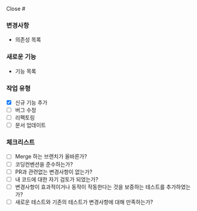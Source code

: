Close #

### 변경사항

- 의존성 목록

### 새로운 기능

- 기능 목록

### 작업 유형
- [x] 신규 기능 추가
- [ ] 버그 수정
- [ ] 리펙토링
- [ ] 문서 업데이트

### 체크리스트
- [ ] Merge 하는 브랜치가 올바른가?
- [ ] 코딩컨벤션을 준수하는가?
- [ ] PR과 관련없는 변경사항이 없는가?
- [ ] 내 코드에 대한 자기 검토가 되었는가?
- [ ] 변경사항이 효과적이거나 동작이 작동한다는 것을 보증하는 테스트를 추가하였는가?
- [ ] 새로운 테스트와 기존의 테스트가 변경사항에 대해 만족하는가?
